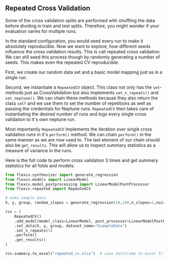 ## Repeated Cross Validation

Some of the cross validation splits are performed with shuffling the data before dividing in train and test splits. Therefore, you might wonder if your evaluation varies for multiple runs.

In the standard configuration, you would seed every run to make it absolutely reproducible. Now we want to explore, how different seeds influence the cross validation results. This is call repeated cross validation. We can still seed this process though by randomly generating a number of seeds. This makes even the repeated CV reproducible.

First, we create our random data set and a basic model mapping just as in a single run.

Second, we instantiate a `RepeatedCV` object. This class not only has the `set`-methods just as CrossValidation but also implements `set_n_repeats()` and `set_neptune()`. We can chain these methods because they also return the class `self` and we use them to set the number of repetitions as well as passing the credentials for Neptune runs. `RepeatedCV` then takes care of instantiating the desired number of runs and logs every single cross validation to it's own neptune run.

Most importantly `RepeatedCV` implements the iteration over single cross validation runs in it's `perform()` method. We can chain `perform()` in the same manner as we are now used to. The last element of our chain should also be `get_results`. This will allow us to inspect summary statistics as a measure of variance in the runs.

Here is the full code to perform cross validation 3 times and get summary statistics for all folds and models.

```python
from flexcv.synthesizer import generate_regression
from flexcv.models import LinearModel
from flexcv.model_postprocessing import LinearModelPostProcessor
from flexcv.repeated import RepeatedCV

# make sample data
X, y, group, random_slopes = generate_regression(10,100,n_slopes=1,noise_level=9.1e-2, random_seed=42)

rcv = (
    RepeatedCV()
    .add_model(model_class=LinearModel, post_processor=LinearModelPostProcessor)
    .set_data(X, y, group, dataset_name="ExampleData")
    .set_n_repeats(3)
    .perform()
    .get_results()
)

rcv.summary.to_excel("repeated_cv.xlsx")  # save dataframe to excel file
```
